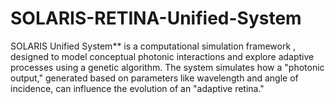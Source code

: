 # SOLARIS-RETINA-Unified-System
SOLARIS Unified System** is a computational simulation framework , designed to model conceptual photonic interactions and explore adaptive processes using a genetic algorithm. The system simulates how a "photonic output," generated based on parameters like wavelength and angle of incidence, can influence the evolution of an "adaptive retina."
